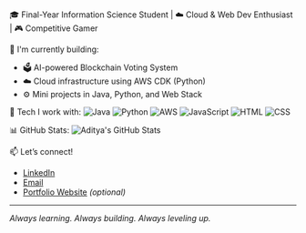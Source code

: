 🎓 Final-Year Information Science Student | ☁️ Cloud & Web Dev Enthusiast | 🎮 Competitive Gamer

🔧 I'm currently building:
- 🗳️ AI-powered Blockchain Voting System
- ☁️ Cloud infrastructure using AWS CDK (Python)
- ⚙️ Mini projects in Java, Python, and Web Stack

📌 Tech I work with:
![Java](https://img.shields.io/badge/-Java-blue)
![Python](https://img.shields.io/badge/-Python-green)
![AWS](https://img.shields.io/badge/-AWS-orange)
![JavaScript](https://img.shields.io/badge/-JavaScript-yellow)
![HTML](https://img.shields.io/badge/-HTML-red)
![CSS](https://img.shields.io/badge/-CSS-blue)

📊 GitHub Stats:
![Aditya's GitHub Stats](https://github-readme-stats.vercel.app/api?username=adityashelke04&show_icons=true&theme=radical)

📫 Let’s connect!
- [LinkedIn](https://www.linkedin.com/in/YOUR_LINK_HERE)
- [Email](mailto:YOUR_EMAIL_HERE)
- [Portfolio Website](https://YOUR-WEBSITE-HERE) *(optional)*

---
_Always learning. Always building. Always leveling up._
